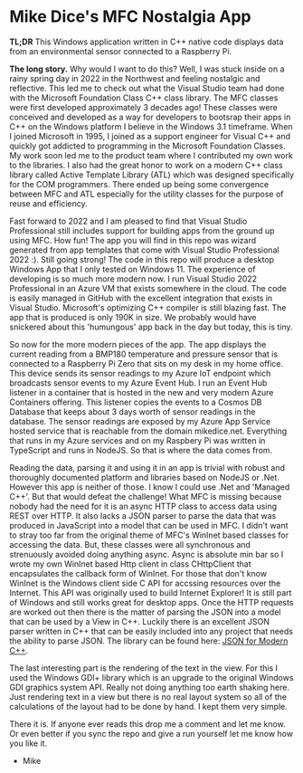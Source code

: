 # Mike Dice's MFC Nostalgia App

**TL;DR**
This Windows application written in C++ native code displays data from an environmental sensor connected to a Raspberry Pi.

**The long story.**
Why would I want to do this? Well, I was stuck inside on a rainy spring day in 2022 in the Northwest and feeling nostalgic and reflective. This led me to check out what the Visual Studio team had done with the Microsoft Foundation Class C++ class library. The MFC classes were first developed approximately 3 decades ago! These classes were conceived and developed as a way for developers to bootsrap their apps in C++ on the Windows platform I believe in the Windows 3.1 timeframe. When I joined Microsoft in 1995, I joined as a support engineer for Visual C++ and quickly got addicted to programming in the Microsoft Foundation Classes. My work soon led me to the product team where I contributed my own work to the libraries. I also had the great honor to work on a modern C++ class library called Active Template Library (ATL) which was designed specifically for the COM programmers. There ended up being some convergence between MFC and ATL especially for the utility classes for the purpose of reuse and efficiency.

Fast forward to 2022 and I am pleased to find that Visual Studio Professional still includes support for building apps from the ground up using MFC. How fun! The app you will find in this repo was wizard generated from app templates that come with Visual Studio Professional 2022 :). Still going strong! The code in this repo will produce a desktop Windows App that I only tested on Windows 11. The experience of developing is so much more modern now. I run Visual Studio 2022 Professional in an Azure VM that exists somewhere in the cloud. The code is easily managed in GitHub with the excellent integration that exists in Visual Studio. Microsoft's optimizing C++ compiler is still blazing fast. The app that is produced is only 190K in size. We probably would have snickered about this 'humungous' app back in the day but today, this is tiny.

So now for the more modern pieces of the app. The app displays the current reading from a BMP180 temperature and pressure sensor that is connected to a Raspberry Pi Zero that sits on my desk in my home office. This device sends its sensor readings to my Azure IoT endpoint which broadcasts sensor events to my Azure Event Hub. I run an Event Hub listener in a container that is hosted in the new and very modern Azure Containers offering. This listener copies the events to a Cosmos DB Database that keeps about 3 days worth of sensor readings in the database. The sensor readings are exposed by my Azure App Service hosted service that is reachable from the domain mikedice.net. Everything that runs in my Azure services and on my Raspbery Pi was written in TypeScript and runs in NodeJS. So that is where the data comes from.

Reading the data, parsing it and using it in an app is trivial with robust and thoroughly documented platform and libraries based on NodeJS or .Net. However this app is neither of those. I know I could use .Net and 'Managed C++'. But that would defeat the challenge! What MFC is missing because nobody had the need for it is an async HTTP class to access data using REST over HTTP. It also lacks a JSON parser to parse the data that was produced in JavaScript into a model that can be used in MFC. I didn't want to stray too far from the original theme of MFC's WinInet based classes for accessing the data. But, these classes were all synchronous and strenuously avoided doing anything async. Async is absolute min bar so I wrote my own WinInet based Http client in class CHttpClient that encapsulates the callback form of WinInet. For those that don't know WinInet is the Windows client side C API for accssing resources over the Internet. This API was originally used to build Internet Explorer! It is still part of Windows and still works great for desktop apps. Once the HTTP requests are worked out then there is the matter of parsing the JSON into a model that can be used by a View in C++. Luckily there is an excellent JSON parser written in C++ that can be easily included into any project that needs the ability to parse JSON. The library can be found here: [JSON for Modern C++](https://github.com/nlohmann/json).

The last interesting part is the rendering of the text in the view. For this I used the Windows GDI+ library which is an upgrade to the original Windows GDI graphics system API. Really not doing anything too earth shaking here. Just rendering text in a view but there is no real layout system so all of the calculations of the layout had to be done by hand. I kept them very simple.

There it is. If anyone ever reads this drop me a comment and let me know. Or even better if you sync the repo and give a run yourself let me know how you like it.

- Mike
